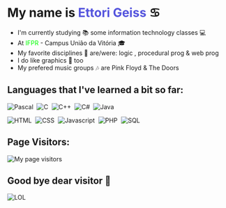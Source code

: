 # My name is <span style="color: #5454dd">Ettori Geiss</span> ♋

* I'm currently studying 📚 some information technology classes 💻
* At <span style="color: #0f0;">IFPR</span> - Campus União da Vitória 🎓
* My favorite disciplines 🏫 are/were: logic , procedural prog &amp; web prog
* I do like graphics 🎨 too
* My prefered music groups 🎶 are Pink Floyd &amp; The Doors

## Languages that I've learned a bit so far:
![Pascal](https://i.postimg.cc/KYkVKtdw/pascal.png)&nbsp;
![C](https://i.postimg.cc/0yLFsvPg/c.png)&nbsp;
![C++](https://i.postimg.cc/mDMB3hDr/cpp.png)&nbsp;
![C#](https://i.postimg.cc/qvKq02W1/c.png)&nbsp;
![Java](https://i.postimg.cc/W4Xw6RSF/java.png)&nbsp;

![HTML](https://i.postimg.cc/vHbCGnDG/html.png)&nbsp;
![CSS](https://i.postimg.cc/LXCFLmx0/css.png)&nbsp;
![Javascript](https://i.postimg.cc/Qx379sW-q/javascript.png)&nbsp;
![PHP](https://i.postimg.cc/G2nDF15r/php.png)&nbsp;
![SQL](https://i.postimg.cc/2SffNcMy/sql.png)&nbsp;

## Page Visitors:
![My page visitors](https://s11.flagcounter.com/count2/PfV8/bg_222222/txt_FFFFFF/border_000000/columns_8/maxflags_250/viewers_0/labels_1/pageviews_1/flags_0/percent_0.jpg)

## Good bye dear visitor 👋

![LOL](https://i.postimg.cc/kGJykht0/myName.gif)&nbsp;